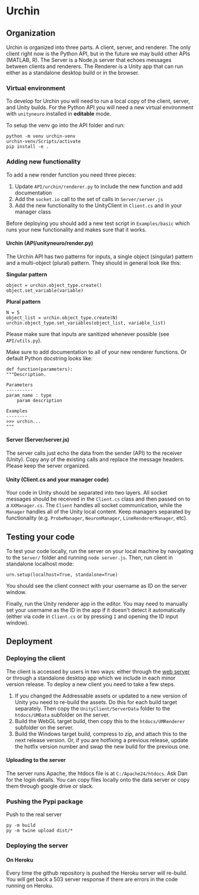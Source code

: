 # Urchin

## Organization

Urchin is organized into three parts. A client, server, and renderer. The only client right now is the Python API, but in the future we may build other APIs (MATLAB, R). The Server is a Node.js server that echoes messages between clients and renderers. The Renderer is a Unity app that can run either as a standalone desktop build or in the browser.

### Virtual environment

To develop for Urchin you will need to run a local copy of the client, server, and Unity builds. For the Python API you will need a new virtual environment with `unityneuro` installed in **editable** mode.

To setup the venv go into the API folder and run:

```
python -m venv urchin-venv
urchin-venv/Scripts/activate
pip install -e .
```

### Adding new functionality

To add a new render function you need three pieces:

 1. Update `API/urchin/renderer.py` to include the new function and add documentation
 2. Add the `socket.io` call to the set of calls in `Server/server.js`
 3. Add the new functionality to the UnityClient in `Client.cs` and in your manager class

Before deploying you should add a new test script in `Examples/basic` which runs your new functionality and makes sure that it works.

#### Urchin (API/unityneuro/render.py)

The Urchin API has two patterns for inputs, a single object (singular) pattern and a multi-object (plural) pattern. They should in general look like this:

**Singular pattern**

```
object = urchin.object_type.create()
object.set_variable(variable)
```

**Plural pattern**

```
N = 5
object_list = urchin.object_type.create(N)
urchin.object_type.set_variables(object_list, variable_list)
```

Please make sure that inputs are sanitized whenever possible (see `API/utils.py`).

Make sure to add documentation to all of your new renderer functions. Or default Python docstring looks like:

```
def function(parameters):
"""Description.

Parameters
----------
param_name : type
    param description

Examples
--------
>>> urchin...
"""
```

#### Server (Server/server.js)

The server calls just echo the data from the sender (API) to the receiver (Unity). Copy any of the existing calls and replace the message headers. Please keep the server organized.

#### Unity (Client.cs and your manager code)

Your code in Unity should be separated into two layers. All socket messages should be received in the `Client.cs` class and then passed on to a `XXManager.cs`. The `Client` handles all socket communication, while the `Manager` handles all of the Unity local content. Keep managers separated by functionality (e.g. `ProbeManager`, `NeuronManager`, `LineRendererManager`, etc).

## Testing your code

To test your code locally, run the server on your local machine by navigating to the `Server/` folder and running `node server.js`. Then, run client in standalone localhost mode:

```
urn.setup(localhost=True, standalone=True)
```

You should see the client connect with your username as ID on the server window.

Finally, run the Unity renderer app in the editor. You may need to manually set your username as the ID in the app if it doesn't detect it automatically (either via code in `Client.cs` or by pressing `I` and opening the ID input window).

## Deployment

### Deploying the client

The client is accessed by users in two ways: either through the [web server](http://data.virtualbrainlab.org/UMRenderer/) or through a standalone desktop app which we include in each minor version release. To deploy a new client you need to take a few steps.

 1. If you changed the Addressable assets or updated to a new version of Unity you need to re-build the assets. Do this for each build target separately. Then copy the `UnityClient/ServerData` folder to the `htdocs/UMData` subfolder on the server.
 2. Build the WebGL target build, then copy this to the `htdocs/UMRenderer` subfolder on the server.
 3. Build the Windows target build, compress to zip, and attach this to the next release version. Or, if you are hotfixing a previous release, update the hotfix version number and swap the new build for the previous one.

#### Uploading to the server

The server runs Apache, the htdocs file is at `C:/Apache24/htdocs`. Ask Dan for the login details. You can copy files locally onto the data server or copy them through google drive or slack.

### Pushing the Pypi package

Push to the real server

```
py -m build
py -m twine upload dist/*
```

### Deploying the server

#### On Heroku

Every time the github repository is pushed the Heroku server will re-build. You will get back a 503 server response if there are errors in the code running on Heroku.
